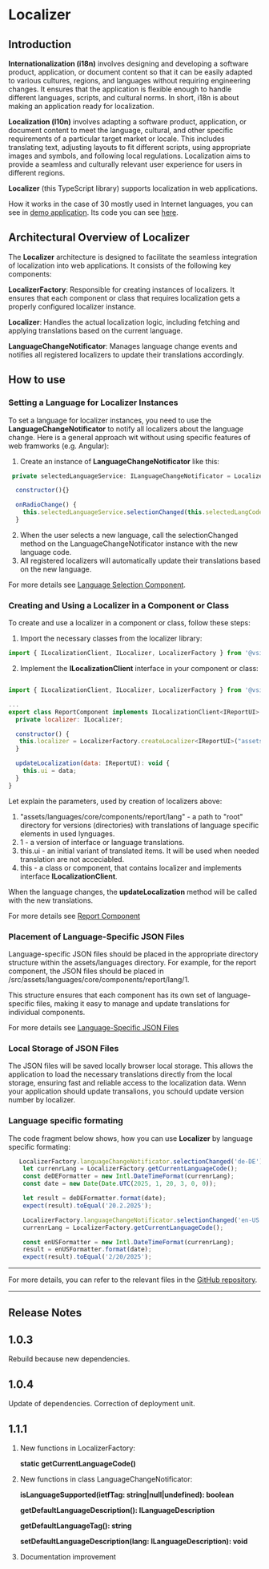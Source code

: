 # Localizer


## Introduction

**Internationalization (i18n)** involves designing and developing a software product, application, or document content so that it can be easily adapted to various cultures, regions, and languages without requiring engineering changes. It ensures that the application is flexible enough to handle different languages, scripts, and cultural norms. In short, i18n is about making an application ready for localization.

**Localization (l10n)** involves adapting a software product, application, or document content to meet the language, cultural, and other specific requirements of a particular target market or locale. This includes translating text, adjusting layouts to fit different scripts, using appropriate images and symbols, and following local regulations. Localization aims to provide a seamless and culturally relevant user experience for users in different regions.

**Localizer** (this TypeScript library) supports localization  in web applications.

How it works in the case of 30 mostly used in Internet languages, you can see in [demo application](https://vsirotin.github.io/digital-treasure-chest/). Its code you can see [here](https://github.com/vsirotin/communist-web-shop/blob/70a8bf069c2cfd4626b9de43e36aea35b6eda570/projects/main-app).

## Architectural Overview of Localizer

The **Localizer** architecture is designed to facilitate the seamless integration of localization into web applications. It consists of the following key components:

**LocalizerFactory**: Responsible for creating instances of localizers. It ensures that each component or class that requires localization gets a properly configured localizer instance.

**Localizer**: Handles the actual localization logic, including fetching and applying translations based on the current language.

**LanguageChangeNotificator**: Manages language change events and notifies all registered localizers to update their translations accordingly.

## How to use

### Setting a Language for Localizer Instances
To set a language for localizer instances, you need to use the **LanguageChangeNotificator** to notify all localizers about the language change. Here is a general approach wit without using specific features of web framworks (e.g. Angular):

1. Create an instance of **LanguageChangeNotificator** like this:

```javascript
 private selectedLanguageService: ILanguageChangeNotificator = LocalizerFactory.languageChangeNotificator;

  constructor(){}

  onRadioChange() { 
    this.selectedLanguageService.selectionChanged(this.selectedLangCode);
  }
 ``` 

2. When the user selects a new language, call the selectionChanged method on the LanguageChangeNotificator instance with the new language code.
3. All registered localizers will automatically update their translations based on the new language.

For more details see [Language Selection Component](https://github.com/vsirotin/communist-web-shop/blob/ba3b6503d0e1a69189807238abccf23e3e6f7af2/projects/main-app/src/shared/components/language-selection).

### Creating and Using a Localizer in a Component or Class
To create and use a localizer in a component or class, follow these steps:

1. Import the necessary classes from the localizer library:

```javascript
import { ILocalizationClient, ILocalizer, LocalizerFactory } from '@vsirotin/localizer';
```
2. Implement the **ILocalizationClient** interface in your component or class:

```javascript

import { ILocalizationClient, ILocalizer, LocalizerFactory } from '@vsirotin/localizer';

...
export class ReportComponent implements ILocalizationClient<IReportUI> {
  private localizer: ILocalizer;

  constructor() {
   this.localizer = LocalizerFactory.createLocalizer<IReportUI>("assets/languages/core/components/report/lang", 1, this.ui, this);
  }

  updateLocalization(data: IReportUI): void {
    this.ui = data;
  }
}
```

Let explain the parameters, used by creation of localizers above:

1. "assets/languages/core/components/report/lang" - a path to "root" directory for versions (directories) with translations of language specific elements in used lynguages.  
2. 1 - a version of interface or language translations. 
3. this.ui - an initial variant of translated items. It will be used when needed translation are not acceciabled. 
4. this - a class or component, that contains localizer and implements interface **ILocalizationClient**.

When the language changes, the **updateLocalization** method will be called with the new translations.


For more details see [Report Component](https://github.com/vsirotin/communist-web-shop/blob/a7414d7ea5f2f4a3a7207ff0e8611e827b2b6f2b/projects/main-app/src/core/components/report)

### Placement of Language-Specific JSON Files
Language-specific JSON files should be placed in the appropriate directory structure within the assets/languages directory. For example, for the report component, the JSON files should be placed in /src/assets/languages/core/components/report/lang/1.

This structure ensures that each component has its own set of language-specific files, making it easy to manage and update translations for individual components.

For more details see [Language-Specific JSON Files](https://github.com/vsirotin/communist-web-shop/blob/aa05ef3d41050498b9c54ff1cf5c9502910f5751/projects/main-app/src/assets/languages/core/components/report/lang/1)

### Local Storage of JSON Files
The JSON files will be saved locally browser local storage. This allows the application to load the necessary translations directly from the local storage, ensuring fast and reliable access to the localization data.
Wenn your application should update transalions, you schould update version number by localizer.

### Language specific formating

The code fragment below shows, how you can use **Localizer** by language specific formating:

```javascript
   LocalizerFactory.languageChangeNotificator.selectionChanged('de-DE');
    let currenrLang = LocalizerFactory.getCurrentLanguageCode();
    const deDEFormatter = new Intl.DateTimeFormat(currenrLang);
    const date = new Date(Date.UTC(2025, 1, 20, 3, 0, 0));

    let result = deDEFormatter.format(date);
    expect(result).toEqual('20.2.2025');

    LocalizerFactory.languageChangeNotificator.selectionChanged('en-US');
    currenrLang = LocalizerFactory.getCurrentLanguageCode();

    const enUSFormatter = new Intl.DateTimeFormat(currenrLang);
    result = enUSFormatter.format(date);
    expect(result).toEqual('2/20/2025');
```

---

For more details, you can refer to the relevant files in the [GitHub repository](https://github.com/vsirotin/communist-web-shop/blob/d72ecbcb1efb5c0f5c25d6b14dfbefe1b84764e3/projects/localizer).


---

## Release Notes #

## 1.0.3
Rebuild because new dependencies.

## 1.0.4 
Update of dependencies. Correction of deployment unit.

## 1.1.1 
 1. New functions in LocalizerFactory: 
 
    **static getCurrentLanguageCode()**

 2. New functions in class LanguageChangeNotificator:

    **isLanguageSupported(ietfTag: string|null|undefined): boolean**

    **getDefaultLanguageDescription(): ILanguageDescription**
  
    **getDefaultLanguageTag(): string**

    **setDefaultLanguageDescription(lang: ILanguageDescription): void**


 3. Documentation improvement 
